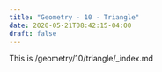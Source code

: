 ```yaml
---
title: "Geometry - 10 - Triangle"
date: 2020-05-21T08:42:15-04:00
draft: false
---
```

This is /geometry/10/triangle/_index.md
